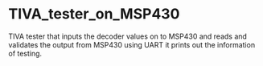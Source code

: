 # TIVA_tester_on_MSP430
TIVA tester that inputs the decoder values on to MSP430 and reads and validates the output from MSP430 using UART it prints out the information of testing. 
